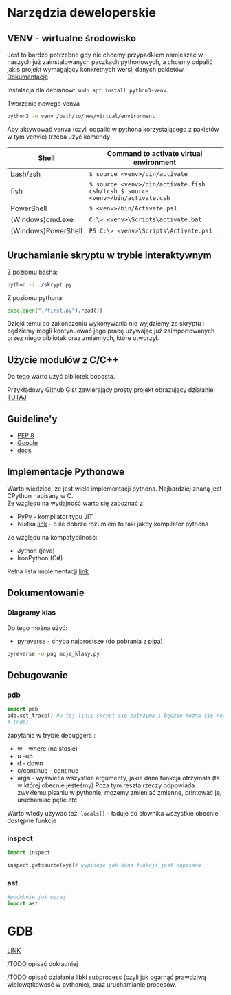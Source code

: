 # Narzędzia deweloperskie

## VENV - wirtualne środowisko

Jest to bardzo potrzebne gdy nie chcemy przypadkiem namieszać w naszych już zainstalowanych paczkach pythonowych, a chcemy odpalić jakiś projekt wymagający konkretnych wersji danych pakietów. [Dokumentacja](https://docs.python.org/3/library/venv.html)

Instalacja dla debianów: `sudo apt install python3-venv`.

Tworzenie nowego venva

```bash
python3 -m venv /path/to/new/virtual/environment
```

Aby aktywować venva (czyli odpalić w pythona korzystającego z pakietów w tym venvie) trzeba użyć komendy

| Shell               | Command to activate virtual environment                                       |
| ------------------- | ----------------------------------------------------------------------------- |
| bash/zsh            | `$ source <venv>/bin/activate`                                                |
| fish                | `$ source <venv>/bin/activate.fish csh/tcsh $ source <venv>/bin/activate.csh` |
| PowerShell          | `$ <venv>/bin/Activate.ps1 `                                                  |
| (Windows)cmd.exe    | `C:\> <venv>\Scripts\activate.bat `                                           |
| (Windows)PowerShell | `PS C:\> <venv>\Scripts\Activate.ps1`                                         |

## Uruchamianie skryptu w trybie interaktywnym

Z poziomu basha:

```bash
python -i ./skrypt.py
```

Z poziomu pythona:

```python
exec(open("./first.py").read())
```

Dzięki temu po zakończeniu wykonywania nie wyjdziemy ze skryptu i będziemy mogli kontynuować jego pracę używając już zaimportowanych przez niego bibliotek oraz zmiennych, które utworzył.

## Użycie modułów z C/C++

Do tego warto użyć bibliotek booosta.

Przykładowy Github Gist zawierający prosty projekt obrazujący działanie: [TUTAJ](https://gist.github.com/pktiuk/2136eeefaf4271510d82e59f90c904ce)

## Guideline'y

- [PEP 8](https://www.python.org/dev/peps/pep-0008/#module-level-dunder-names)
- [Google](https://google.github.io/styleguide/pyguide.html)
- [docs](https://docs.python-guide.org/writing/structure/)

## Implementacje Pythonowe

Warto wiedzieć, że jest wiele implementacji pythona. Najbardziej znaną jest CPython napisany w C.  
Ze względu na wydajność warto się zapoznać z:

- PyPy - kompilator typu JIT
- Nuitka [link](https://nuitka.net/pages/overview.html) - o ile dobrze rozumiem to taki jakby kompilator pythona

Ze względu na kompatybilność:

- Jython (java)
- IronPython (C#)

Pełna lista implementacji [link](https://wiki.python.org/moin/PythonImplementations)

## Dokumentowanie

### Diagramy klas

Do tego można użyć:

- pyreverse - chyba najprostsze (do pobrania z pipa)

```bash
pyreverse -o png moje_klasy.py
```

## Debugowanie

### pdb

```python
import pdb
pdb.set_trace() #w tej linii skrypt się zatrzyma i będzie można się rozejrzeć
# (Pdb)
```

zapytania w trybie debuggera :

- w - where (na stosie)
- u -up
- d - down
- c/continue - continue
- args - wyświetla wszystkie argumenty, jakie dana funkcja otrzymała (ta w której obecnie jesteśmy)
  Poza tym reszta rzeczy odpowiada zwykłemu pisaniu w pythonie, możemy zmieniać zmienne, printować je, uruchamiać pętle etc.

Warto wtedy używać też:
`locals()` - ładuje do słownika wszystkie obecnie dostępne funkcje

### inspect

```python
import inspect

inspect.getsource(xyz)# wypisuje jak dana funkcja jest napisana

```

### ast

```python
#podobnie jak wyżej
import ast
```

# GDB

[LINK](https://wiki.python.org/moin/DebuggingWithGdb)

/TODO opisać dokładniej

/TODO opisać działanie libki subprocess (czyli jak ogarnąć prawdziwą wielowątkowość w pythonie), oraz uruchamianie procesów.
